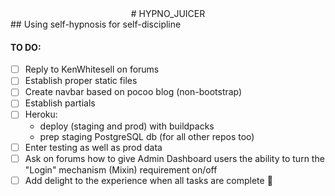 <center># HYPNO_JUICER</center>
## Using self-hypnosis for self-discipline

#### TO DO:
- [ ] Reply to KenWhitesell on forums
- [ ] Establish proper static files
- [ ] Create navbar based on pocoo blog (non-bootstrap)
- [ ] Establish partials
- [ ] Heroku:
    - deploy (staging and prod) with buildpacks
    - prep staging PostgreSQL db (for all other repos too)
- [ ] Enter testing as well as prod data 
- [ ] Ask on forums how to give Admin Dashboard users the ability to turn the "Login" mechanism (Mixin) requirement on/off
- [ ] Add delight to the experience when all tasks are complete :tada: